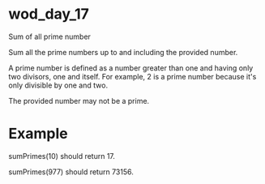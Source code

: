 # wod_day_17
Sum of all prime number

Sum all the prime numbers up to and including the provided number.

A prime number is defined as a number greater than one and having only two divisors, one and itself. For example, 2 is a prime number because it's only divisible by one and two.

The provided number may not be a prime.

# Example

sumPrimes(10) should return 17.

sumPrimes(977) should return 73156.
